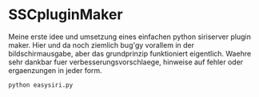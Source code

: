 SSCpluginMaker
==============

Meine erste idee und umsetzung eines einfachen python siriserver plugin maker.
Hier und da noch ziemlich bug'gy vorallem in der bildschirmausgabe, aber das grundprinzip funktioniert eigentlich.
Waehre sehr dankbar fuer verbesserungsvorschlaege, hinweise auf fehler oder ergaenzungen in jeder form.

    python easysiri.py
